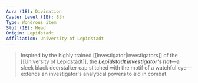 ```yaml
---
Aura (1E): Divination
Caster Level (1E): 8th
Type: Wondrous item
Slot (1E): Head
Origin: Lepidstadt
Affiliation: University of Lepidstadt
---
```


> Inspired by the highly trained [[Investigator|investigators]] of the [[University of Lepidstadt]], the ***Lepidstadt investigator's hat***—a sleek black deerstalker cap stitched with the motif of a watchful eye—extends an investigator's analytical powers to aid in combat.







